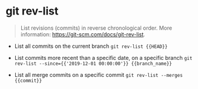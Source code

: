 # git rev-list
> List revisions (commits) in reverse chronological order.
> More information: <https://git-scm.com/docs/git-rev-list>.

- List all commits on the current branch
`git rev-list {{HEAD}}`

- List commits more recent than a specific date, on a specific branch
`git rev-list --since={{'2019-12-01 00:00:00'}} {{branch_name}}`

- List all merge commits on a specific commit
`git rev-list --merges {{commit}}`
